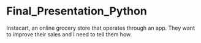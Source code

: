 # Final_Presentation_Python
Instacart, an online grocery store that operates through an app. They want to improve their sales and I need to tell them how.
